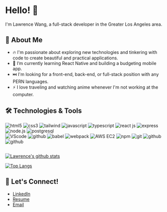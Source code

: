 # Hello! 👋
I'm Lawrence Wang, a full-stack developer in the Greater Los Angeles area.

## 💬 About Me
- 🔥  I'm passionate about exploring new technologies and tinkering with code to create beautiful and practical applications.
- 🌱  I’m currently learning React Native and building a budgeting mobile app.
- ⏭️  I'm looking for a front-end, back-end, or full-stack position with any PERN languages.
- ⚡   I love traveling and watching anime whenever I'm not working at the computer.

## 🛠️ Technologies & Tools 

<div class="tech" align=left>
  <img src="https://img.shields.io/badge/-HTML5-red?logo=html5&logoColor=white" alt="html5"/>
  <img src="https://img.shields.io/badge/-CSS3-blue?logo=css3&logoColor=white" alt="css3"/>
  <img src="https://img.shields.io/badge/-Tailwind-6440CE?logo=tailwindcss&logoColor=white" alt="tailwind"/>
  <img src="https://img.shields.io/badge/-JavaScript-444?logo=javascript&logoColor=yellow" alt="javascript"/>
  <img src="https://img.shields.io/badge/TypeScript-007ACC?logo=typescript&logoColor=white" alt="typescript" />
  <img src="https://img.shields.io/badge/-React-3c4156?logo=react&logoColor=61DAFB" alt="react js"/>
  <img src="https://img.shields.io/badge/-EXPRESS-000?logo=express&logoColor=white" alt="express"/>
  <img src="https://img.shields.io/badge/-NODEJS-339933?logo=node.js&logoColor=white" alt="node.js"/>
  <img src="https://img.shields.io/badge/-PostgreSQL-396EA3?logo=postgresql&logoColor=white" alt="postgresql"/>
  
  <br>
  
  <img src="https://img.shields.io/badge/-VSCode-007ACC?logo=visualstudiocode&logoColor=white" alt="VScode"/>
  <img src="https://img.shields.io/badge/-Figma-000?logo=figma&logoColor=white" alt="github"/>
  <img src="https://img.shields.io/badge/-Babel-444?logo=babel&logoColor=yellow" alt="babel"/>
  <img src="https://img.shields.io/badge/-Webpack-2B3A42?logo=webpack&logoColor=8DD6F9" alt="webpack"/>
  <img src="https://img.shields.io/badge/-AWS EC2-000?logo=amazonaws&logoColor=DD8A2D" alt="AWS EC2"/>
  <img src="https://img.shields.io/badge/-npm-BC432B?logo=npm&logoColor=white" alt="npm"/>
  <img src="https://img.shields.io/badge/-Git-F05032?logo=git&logoColor=white" alt="git"/>
  <img src="https://img.shields.io/badge/-GitHub-000?logo=github&logoColor=white" alt="github"/>
  <img src="https://img.shields.io/badge/-Docker-blue?logo=docker&logoColor=white" alt="github"/>
</div>

##

[![Lawrence's github stats](https://github-readme-stats.vercel.app/api?username=wang-lawrence&hide=stars,contribs,issues&show_icons=true&bg_color=f4f7f7&title_color=65c0ba&icon_color=ffbd39&text_color=216583)](https://github.com/wang-lawrence/)

[![Top Langs](https://github-readme-stats.vercel.app/api/top-langs/?username=wang-lawrence&layout=compact&bg_color=f4f7f7&title_color=65c0ba)](https://github.com/wang-lawrence/)


## 🔗 Let's Connect! 

- <a href="https://www.linkedin.com/in/wang-lawrence/">LinkedIn</a>
- <a href="https://www.linkedin.com/in/wang-lawrence/overlay/1635538981461/single-media-viewer/?profileId=ACoAAAs01cIB6liufmNuvIJ19Uev6P-194PfIIE">Resume</a>
- <a href="mailto:lwang801118@gmail.com">Email</a>
<!--
**wang-lawrence/wang-lawrence** is a ✨ _special_ ✨ repository because its `README.md` (this file) appears on your GitHub profile.
-->
